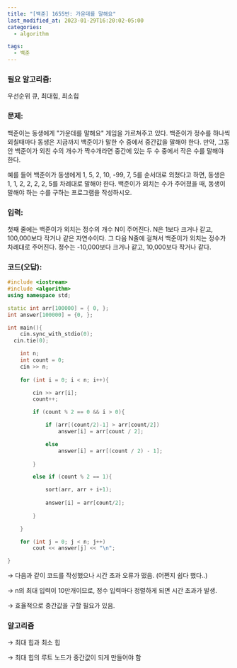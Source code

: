 ```yaml
---
title: "[백준] 1655번: 가운데를 말해요"
last_modified_at: 2023-01-29T16:20:02-05:00
categories:
  - algorithm

tags:
  - 백준
---
```



### 필요 알고리즘:

우선순위 큐, 최대힙, 최소힙



### 문제:

백준이는 동생에게 "가운데를 말해요" 게임을 가르쳐주고 있다. 백준이가 정수를 하나씩 외칠때마다 동생은 지금까지 백준이가 말한 수 중에서 중간값을 말해야 한다. 만약, 그동안 백준이가 외친 수의 개수가 짝수개라면 중간에 있는 두 수 중에서 작은 수를 말해야 한다.

예를 들어 백준이가 동생에게 1, 5, 2, 10, -99, 7, 5를 순서대로 외쳤다고 하면, 동생은 1, 1, 2, 2, 2, 2, 5를 차례대로 말해야 한다. 백준이가 외치는 수가 주어졌을 때, 동생이 말해야 하는 수를 구하는 프로그램을 작성하시오.


### 입력:

첫째 줄에는 백준이가 외치는 정수의 개수 N이 주어진다. N은 1보다 크거나 같고, 100,000보다 작거나 같은 자연수이다. 그 다음 N줄에 걸쳐서 백준이가 외치는 정수가 차례대로 주어진다. 정수는 -10,000보다 크거나 같고, 10,000보다 작거나 같다.



### 코드(오답):

```cpp
#include <iostream>
#include <algorithm>
using namespace std;

static int arr[100000] = { 0, };
int answer[100000] = {0, };

int main(){
	cin.sync_with_stdio(0);
  cin.tie(0);

	int n;
	int count = 0;
	cin >> n;
	
	for (int i = 0; i < n; i++){

		cin >> arr[i];
		count++;

		if (count % 2 == 0 && i > 0){

			if (arr[(count/2)-1] > arr[count/2])
				answer[i] = arr[count / 2];

			else
				answer[i] = arr[(count / 2) - 1];
						
		}

		else if (count % 2 == 1){

			sort(arr, arr + i+1);
		
			answer[i] = arr[count/2];
			
		}

	}

	for (int j = 0; j < n; j++)
		cout << answer[j] << "\n";

}
```



→ 다음과 같이 코드를 작성했으나 시간 초과 오류가 떴음. (어쩐지 쉽다 했다..)

→ n의 최대 입력이 10만개이므로, 정수 입력마다 정렬하게 되면 시간 초과가 발생.

→ 효율적으로 중간값을 구할 필요가 있음.



### 알고리즘

→ 최대 힙과 최소 힙

→ 최대 힙의 루트 노드가 중간값이 되게 만들어야 함
